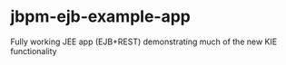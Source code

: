 jbpm-ejb-example-app
====================

Fully working JEE app (EJB+REST) demonstrating much of the new KIE functionality
